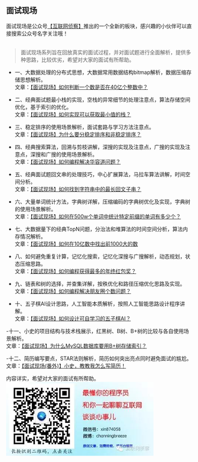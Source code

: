 ## 面试现场

面试现场是公众号[【互联网侦察】](https://github.com/mmzsblog/blog-mmzsit/tree/master/src/image/互联网侦察.jpg)推出的一个全新的板块，感兴趣的小伙伴可以直接搜索公众号名字关注哦！
<br><br>
>面试现场系列旨在回放真实的面试过程，并对面试题进行全面解析，提供多种思路，比较优劣，希望对大家的面试有所帮助。

- 一、大数据处理的分布式思想，大数据常用数据结构bitmap解析，数据压缩存储思想解析。<br>
文章：[【面试现场】如何判断一个数是否在40亿个整数中？](https://mp.weixin.qq.com/s?__biz=MzU4NzYwNDAwMg==&mid=2247485192&idx=2&sn=74ad4a477b6391f6f1fdd9498a580bd3&chksm=fde8ce45ca9f47533bdcfa3a93b30344501d0dccd6ead6b35a16f4cac2a0297c50ad7d98f79a&scene=0#rd)

- 二、经典面试题最小栈的实现，空栈的异常细节的处理注意点，算法存储空间优化，基于索引的优化。<br>
文章：[【面试现场】如何实现可以获取最小值的栈？](https://mp.weixin.qq.com/s?__biz=MzU4NzYwNDAwMg==&mid=2247485220&idx=2&sn=46a748af6eef5d1afea0fcc0b47dc108&chksm=fde8ce69ca9f477f267718d73f054f5b117cc8dbbfbdaf20a7cdf09d4c121a130dc4224999e3&scene=0#rd)

- 三、稳定排序的使用场景解析，面试套路与学习方法注意点。<br>
文章：[【面试现场】为什么要分稳定排序和非稳定排序？](https://mp.weixin.qq.com/s?__biz=MzU4NzYwNDAwMg==&mid=2247485253&idx=3&sn=6a736f34b5d487f2247f2eead9f252ca&chksm=fde8ce08ca9f471e90d1dcd06745d50259e1c8e33bdff922ef887c01abcd9554148987195c68&scene=0#rd)

- 四、经典搜索算法，回溯与剪枝讲解，深搜的实现及注意点，广搜的实现及注意点，深搜和广搜的使用场景解析。<br>
文章：[【面试现场】如何编程解决华容道问题？]()

- 五、经典面试题回文串的处理技巧，中心扩展算法，马拉车算法讲解，时间空间分析。<br>
文章：[【面试现场】如何找到字符串中的最长回文子串？]()

- 六、大量单词统计方法，字典树详解，压缩编码的字典树优化及实现，字典树的使用场景解析。<br>
文章：[【面试现场】如何在500w个单词中统计特定前缀的单词有多少个？]()

- 七、大数据量下的经典TopN问题，分治法和堆算法的时间空间分析，算法内存情况解析。<br>
文章：[【面试现场】如何在10亿数中找出前1000大的数]()

- 八、如何避免重复计算，记忆化搜索，记忆化深搜与广搜解析，动态规划，状态压缩思路。<br>
文章：[【面试现场】如何编程获得最多的年终红包奖？]()

- 九、链表和树的选择，并查集详解，按秩优化和路径压缩优化思路及实现。<br>
文章：[【面试现场】如何编程解决朋友圈个数问题？]()

- 十、五子棋AI设计思路，人工智能本质解析，按照人工智能思路设计程序讲解。<br>
文章：[【面试现场】如何设计可自学习的五子棋AI？]()

-十一、小史的项目结构与技术栈展示，红黑树、B树、B+树的比较与各自使用场景解析。<br>
文章：[【面试现场】为什么MySQL数据库要用B+树存储索引？]()

-十二、简历编写要点，STAR法则解析，简历如何突出亮点同时避免面试的尴尬。<br>
文章：[【面试现场(番外)】小史，教教我怎么写简历！]()

内容详实，希望对大家的面试有所帮助。<br>
![image](https://github.com/mmzsblog/blog-mmzsit/blob/master/src/image/%E4%BA%92%E8%81%94%E7%BD%91%E4%BE%A6%E5%AF%9F.jpg)



